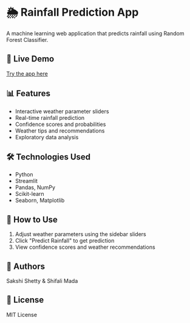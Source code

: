 # 🌦️ Rainfall Prediction App

A machine learning web application that predicts rainfall using Random Forest Classifier.

## 🚀 Live Demo
[Try the app here](https://your-streamlit-link.streamlit.app/)

## 📊 Features
- Interactive weather parameter sliders
- Real-time rainfall prediction
- Confidence scores and probabilities
- Weather tips and recommendations
- Exploratory data analysis

## 🛠️ Technologies Used
- Python
- Streamlit
- Pandas, NumPy
- Scikit-learn
- Seaborn, Matplotlib

## 📱 How to Use
1. Adjust weather parameters using the sidebar sliders
2. Click "Predict Rainfall" to get prediction
3. View confidence scores and weather recommendations

## 👥 Authors
Sakshi Shetty & Shifali Mada

## 📄 License
MIT License
